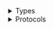 <details>
<summary>Types</summary>

  - [SchemasClient](/aws-sdk-swift/reference/0.x/AWSSchemas/SchemasClient)
  - [SchemasClient.SchemasClientConfiguration](/aws-sdk-swift/reference/0.x/AWSSchemas/SchemasClient.SchemasClientConfiguration)
  - [SchemasClientLogHandlerFactory](/aws-sdk-swift/reference/0.x/AWSSchemas/SchemasClientLogHandlerFactory)
  - [SchemasClientTypes](/aws-sdk-swift/reference/0.x/AWSSchemas/SchemasClientTypes)

</details>

<details>
<summary>Protocols</summary>

  - [SchemasClientProtocol](/aws-sdk-swift/reference/0.x/AWSSchemas/SchemasClientProtocol)

</details>
